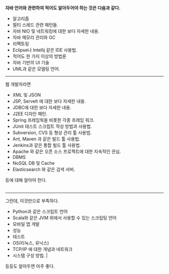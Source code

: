 **자바 언어와 관련하여 적어도 알아두어야 하는 것은 다음과 같다.**

- 알고리즘
- 멀티 스레드 관련 패턴들. 
- 자바 NIO 및 네트워킹에 대한 보다 자세한 내용. 
- 자바 메모리 관리와 GC
- 리팩토링 
- Eclipse나 Intellij 같은 IDE 사용법. 
- 적어도 한 가지 이상의 방법론
- 자바 기반의 UI 기술
- UML과 같은 모델링 언어.  

---

웹 개발자라면 

- XML 및 JSON
- JSP, Servelt 에 대한 보다 자세한 내용. 
- JDBC에 대한 보다 자세한 내용. 
- J2EE 디자인 패턴. 
- Spring 프레임웍을 비롯한 각종 프레임 워크.
- JUnit 테스트 스크립트 작성 방법과 사용법. 
- Subversion, CVS 등 형상 관리 툴 사용법. 
- Ant, Maven 과 같은 빌드 툴 사용법. 
- Jenkins과 같은 통합 빌드 툴 사용법. 
- Apache 와 같은 오픈 소스 프로젝트에 대한 지속적인 관심. 
- DBMS 
- NoSQL DB 및 Cache
- Elasticsearch 와 같은 검색 서버. 

등에 대해 알아야 한다.  <br><br>

---
그런데, 이것만으로 부족하다. 

- Python과 같은 스크립트 언어
- Scala와 같은 JVM 위에서 사용할 수 있는 스크립팅 언어
- 모바일 앱 개발 
- 성능
- 테스트 
- OS(리눅스, 유닉스)
- TCP/IP 에 대한 개념과 네트워크
- 시스템 구성 방법.  |

등등도 알아두면 아주 좋다.
